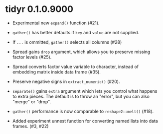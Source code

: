 # tidyr 0.1.0.9000

* Experimental new `expand()` function (#21).

* `gather()` has better defaults if `key` and `value` are not supplied.

* If `...` is ommitted, `gather()` selects all columns (#28)

* Spread gains `drop` argument, which allows you to preserve missing
  factor levels (#25).

* Spread converts factor value variable to character, instead of embedding
  matrix inside data frame (#35).

* Preserve negative signs in `extract_numeric()` (#20).

* `separate()` gains `extra` argument which lets you control what happens
  to extra pieces. The default is to throw an "error", but you can also
  "merge" or "drop".

* `gather()` performance is now comparable to `reshape2::melt()` (#18).

* Added experiment unnest function for converting named lists into
  data frames. (#3, #22)
